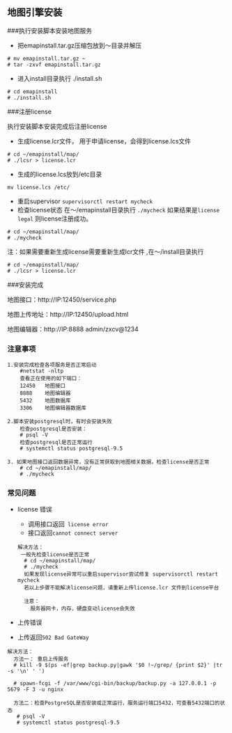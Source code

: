 ## 地图引擎安装

###执行安装脚本安装地图服务

* 把emapinstall.tar.gz压缩包放到～目录并解压

```
# mv emapinstall.tar.gz ~
# tar -zxvf emapinstall.tar.gz
```

* 进入install目录执行 ./install.sh

```
# cd emapinstall
# ./install.sh
```

###注册license

执行安装脚本安装完成后注册license

* 生成license.lcr文件， 用于申请license，会得到license.lcs文件

```
# cd ~/emapinstall/map/
# ./lcsr > license.lcr
```

* 生成的license.lcs放到/etc目录

```
mv license.lcs /etc/
```

* 重启supervisor      `supervisorctl restart mycheck`
* 检查license状态  在～/emapinstall目录执行 `./mycheck`  如果结果是`license legal` 则license注册成功。

```
# cd ~/emapinstall/map/
# ./mycheck
```

注：如果需要重新生成license需要重新生成lcr文件 ,在～/install目录执行

```
# cd ~/emapinstall/map/
# ./lcsr > license.lcr
```

###安装完成

地图接口：http://IP:12450/service.php

地图上传地址：http://IP:12450/upload.html

地图编辑器：http://IP:8888    admin/zxcv@1234

### 注意事项

```
1.安装完成检查各项服务是否正常启动
    #netstat -nltp
    查看正在使用的如下端口：
    12450   地图接口
    8888    地图编辑器
    5432    地图数据库
    3306    地图编辑器数据库

2.脚本安装postgresql时，有时会安装失败
    检查postgresql是否安装：
    # psql -V
    检查postgresql是否正常运行
    # systemctl status postgresql-9.5

3. 如果地图接口返回数据异常，没有正常获取到地图相关数据，检查license是否正常
    # cd ~/emapinstall/map/
    # ./mycheck
```

### 常见问题

* license 错误

  * 调用接口返回` license error`
  * 接口返回`cannot connect server`

  ```
  解决方法：
   一般先检查license是否正常  
    # cd ~/emapinstall/map/
    # ./mycheck
    如果发现license异常可以重启supervisor尝试修复 supervisorctl restart mycheck
    若以上步骤不能解决license问题，请重新上传license.lcr 文件到license平台
    
    注意：
      服务器网卡，内存，硬盘变动license会失效
  ```

*  上传错误

  * 上传返回`502 Bad GateWay`

  ```
  解决方法：
    方法一： 重启上传服务
    # kill -9 $(ps -ef|grep backup.py|gawk '$0 !~/grep/ {print $2}' |tr -s '\n' ' ')
    
    # spawn-fcgi -f /var/www/cgi-bin/backup/backup.py -a 127.0.0.1 -p 5679 -F 3 -u nginx
    
    方法二：检查PostgreSQL是否安装或正常运行，服务运行端口5432，可查看5432端口的状态
     # psql -V
     # systemctl status postgresql-9.5
  ```


